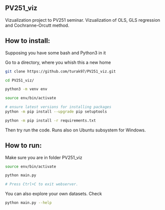 ## PV251\_viz

Vizualization project to PV251 seminar. Vizualization of OLS, GLS regression and Cochranne-Orcutt method.

## How to install:
Supposing you have some bash and Python3 in it

Go to a directory, where you whish this a new home

```bash
git clone https://github.com/turak97/PV251_viz.git

cd PV251_viz/

python3 -m venv env

source env/bin/activate

# ensure latest versions for installing packages
python -m pip install --upgrade pip setuptools

python -m pip install -r requirements.txt
```

Then try run the code.
Runs also on Ubuntu subsystem for Windows.

## How to run:
Make sure you are in folder PV251\_viz
```bash
source env/bin/activate

python main.py

# Press Ctrl+C to exit webserver.
```

You can also explore your own datasets. Check
```bash
python main.py --help
```
